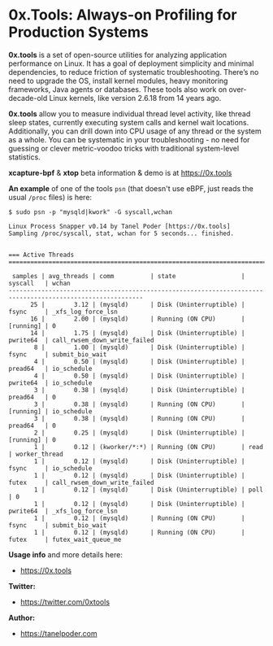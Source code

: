 # 0x.Tools: Always-on Profiling for Production Systems

**0x.tools** is a set of open-source utilities for analyzing application performance on Linux. It has a goal of deployment simplicity and minimal dependencies, to reduce friction of systematic troubleshooting. There’s no need to upgrade the OS, install kernel modules, heavy monitoring frameworks, Java agents or databases. These tools also work on over-decade-old Linux kernels, like version 2.6.18 from 14 years ago.

**0x.tools** allow you to measure individual thread level activity, like thread sleep states, currently executing system calls and kernel wait locations. Additionally, you can drill down into CPU usage of any thread or the system as a whole. You can be systematic in your troubleshooting - no need for guessing or clever metric-voodoo tricks with traditional system-level statistics.

**xcapture-bpf** & **xtop** beta information & demo is at https://0x.tools

**An example** of one of the tools `psn` (that doesn't use eBPF, just reads the usual `/proc` files) is here:

```
$ sudo psn -p "mysqld|kwork" -G syscall,wchan

Linux Process Snapper v0.14 by Tanel Poder [https://0x.tools]
Sampling /proc/syscall, stat, wchan for 5 seconds... finished.


=== Active Threads ========================================================================================

 samples | avg_threads | comm          | state                  | syscall   | wchan                        
-----------------------------------------------------------------------------------------------------------
      25 |        3.12 | (mysqld)      | Disk (Uninterruptible) | fsync     | _xfs_log_force_lsn
      16 |        2.00 | (mysqld)      | Running (ON CPU)       | [running] | 0                            
      14 |        1.75 | (mysqld)      | Disk (Uninterruptible) | pwrite64  | call_rwsem_down_write_failed
       8 |        1.00 | (mysqld)      | Disk (Uninterruptible) | fsync     | submit_bio_wait              
       4 |        0.50 | (mysqld)      | Disk (Uninterruptible) | pread64   | io_schedule                  
       4 |        0.50 | (mysqld)      | Disk (Uninterruptible) | pwrite64  | io_schedule                  
       3 |        0.38 | (mysqld)      | Disk (Uninterruptible) | pread64   | 0                            
       3 |        0.38 | (mysqld)      | Running (ON CPU)       | [running] | io_schedule                  
       3 |        0.38 | (mysqld)      | Running (ON CPU)       | pread64   | 0                            
       2 |        0.25 | (mysqld)      | Disk (Uninterruptible) | [running] | 0                            
       1 |        0.12 | (kworker/*:*) | Running (ON CPU)       | read      | worker_thread                
       1 |        0.12 | (mysqld)      | Disk (Uninterruptible) | fsync     | io_schedule                  
       1 |        0.12 | (mysqld)      | Disk (Uninterruptible) | futex     | call_rwsem_down_write_failed 
       1 |        0.12 | (mysqld)      | Disk (Uninterruptible) | poll      | 0                            
       1 |        0.12 | (mysqld)      | Disk (Uninterruptible) | pwrite64  | _xfs_log_force_lsn           
       1 |        0.12 | (mysqld)      | Running (ON CPU)       | fsync     | submit_bio_wait              
       1 |        0.12 | (mysqld)      | Running (ON CPU)       | futex     | futex_wait_queue_me
```
**Usage info** and more details here:
* https://0x.tools

**Twitter:**
* https://twitter.com/0xtools

**Author:**
* https://tanelpoder.com

